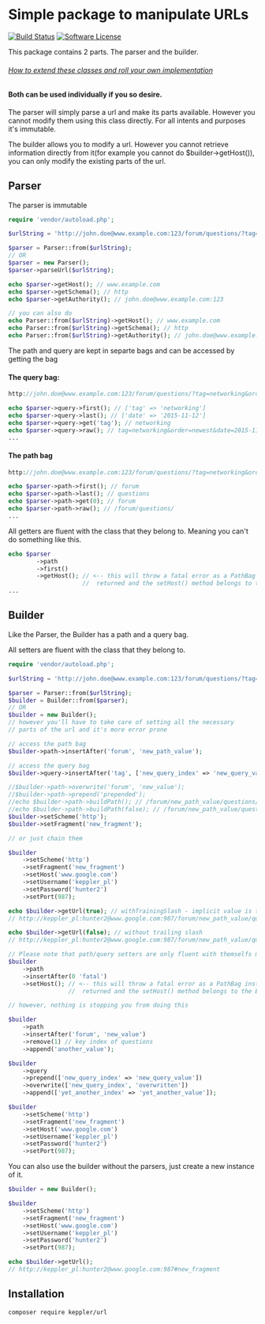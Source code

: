 # Simple package to manipulate URLs

[![Build Status](https://travis-ci.org/KepplerPl/url.svg?branch=master)](https://travis-ci.org/KepplerPl/url)
[![Software License](https://img.shields.io/badge/license-MIT-brightgreen.svg?style=flat-square)](LICENSE.md)

This package contains 2 parts. The parser and the builder.

###### [How to extend these classes and roll your own implementation](ROLLYOUROWN.md)

#### Both can be used individually if you so desire.

The parser will simply parse a url and make its parts available. However you cannot modify them using this class directly. For all intents and purposes it's immutable.

The builder allows you to modify a url.
However you cannot retrieve information directly from it(for example you cannot do $builder->getHost()), you can only modify the existing parts of the url.

## Parser

The parser is immutable

```php
require 'vendor/autoload.php';

$urlString = 'http://john.doe@www.example.com:123/forum/questions/?tag=networking&order=newest&date=2015-11-12#top';

$parser = Parser::from($urlString);
// OR
$parser = new Parser();
$parser->parseUrl($urlString);

echo $parser->getHost(); // www.example.com
echo $parser->getSchema(); // http
echo $parser->getAuthority(); // john.doe@www.example.com:123

// you can also do
echo Parser::from($urlString)->getHost(); // www.example.com
echo Parser::from($urlString)->getSchema(); // http
echo Parser::from($urlString)->getAuthority(); // john.doe@www.example.com:123

````

The path and query are kept in separte bags and can be accessed by getting the bag

#### The query bag:

```php
http://john.doe@www.example.com:123/forum/questions/?tag=networking&order=newest&date=2015-11-12#top

echo $parser->query->first(); // ['tag' => 'networking']
echo $parser->query->last(); // ['date' => '2015-11-12']
echo $parser->query->get('tag'); // networking
echo $parser->query->raw(); // tag=networking&order=newest&date=2015-11-12
...
````

#### The path bag

```php
http://john.doe@www.example.com:123/forum/questions/?tag=networking&order=newest&date=2015-11-12#top

echo $parser->path->first(); // forum
echo $parser->path->last(); // questions
echo $parser->path->get(0); // forum
echo $parser->path->raw(); // /forum/questions/
...
````

All getters are fluent with the class that they belong to. Meaning you can't do something like this.

```php
echo $parser
        ->path
        ->first()
        ->getHost(); // <-- this will throw a fatal error as a PathBag instance is
                     //  returned and the setHost() method belongs to the Parser class
...
````

## Builder

Like the Parser, the Builder has a path and a query bag.

All setters are fluent with the class that they belong to.

```php
require 'vendor/autoload.php';

$urlString = 'http://john.doe@www.example.com:123/forum/questions/?tag=networking&order=newest&date=2015-11-12#top';

$parser = Parser::from($urlString);
$builder = Builder::from($parser);
// OR
$builder = new Builder();
// however you'll have to take care of setting all the necessary
// parts of the url and it's more error prone

// access the path bag
$builder->path->insertAfter('forum', 'new_path_value');

// access the query bag
$builder->query->insertAfter('tag', ['new_query_index' => 'new_query_value']);

//$builder->path->overwrite('forum', 'new_value');
//$builder->path->prepend('prepended');
//echo $builder->path->buildPath(); // /forum/new_path_value/questions/
//echo $builder->path->buildPath(false); // /forum/new_path_value/questions
$builder->setScheme('http');
$builder->setFragment('new_fragment');

// or just chain them

$builder
    ->setScheme('http')
    ->setFragment('new_fragment')
    ->setHost('www.google.com')
    ->setUsername('keppler_pl')
    ->setPassword('hunter2')
    ->setPort(987);

echo $builder->getUrl(true); // withTrainingSlash - implicit value is true
// http://keppler_pl:hunter2@www.google.com:987/forum/new_path_value/questions/?tag=networking&new_query_index=new_query_value&order=newest#new_fragment

echo $builder->getUrl(false); // without trailing slash
// http://keppler_pl:hunter2@www.google.com:987/forum/new_path_value/questions?tag=networking&new_query_index=new_query_value&order=newest#new_fragment
````

```php
// Please note that path/query setters are only fluent with themselfs meaning you can't do this
$builder
    ->path
    ->insertAfter(0 'fatal')
    ->setHost(); // <-- this will throw a fatal error as a PathBag instance is
                 //  returned and the setHost() method belongs to the Builder class

// however, nothing is stopping you from doing this

$builder
    ->path
    ->insertAfter('forum', 'new_value')
    ->remove(1) // key index of questions
    ->append('another_value');

$builder
    ->query
    ->prepend(['new_query_index' => 'new_query_value'])
    ->overwrite(['new_query_index', 'overwritten'])
    ->append(['yet_another_index' => 'yet_another_value']);

$builder
    ->setScheme('http')
    ->setFragment('new_fragment')
    ->setHost('www.google.com')
    ->setUsername('keppler_pl')
    ->setPassword('hunter2')
    ->setPort(987);
````

You can also use the builder without the parsers, just create a new instance of it.

```php
$builder = new Builder();

$builder
    ->setScheme('http')
    ->setFragment('new_fragment')
    ->setHost('www.google.com')
    ->setUsername('keppler_pl')
    ->setPassword('hunter2')
    ->setPort(987);

echo $builder->getUrl();
// http://keppler_pl:hunter2@www.google.com:987#new_fragment
````

## Installation

```bash
composer require keppler/url
````

